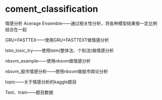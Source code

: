 # coment_classification
情感分析 
Acerage Ensemble——通过相关性分析，将各种模型结果按一定比例结合在一起 

GRU+FASTTEX——使用GRU+FASTTEXT做情感分析 

lstm_toxic_try——使用lstm(整体法、个别法)做情感分析 

nbsvm_example——使用nbsvm做情感分析 

nbsvm_股市情感分析——使用nbsvm做股市舆论分析 

topic——关于情感分析的kaggle题目 

Test、train——题目数据
